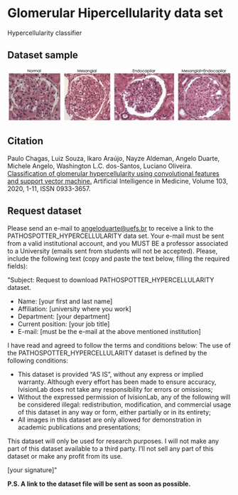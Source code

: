 # Glomerular Hipercellularity data set 
Hypercellularity classifier

## Dataset sample
![sample](https://github.com/LACAD/pathospotter-hypercellularity/blob/master/hypercelullarity_dataset_sample.jpg)

## Citation
Paulo Chagas, Luiz Souza, Ikaro Araújo, Nayze Aldeman, Angelo Duarte, Michele Angelo, Washington L.C. dos-Santos, Luciano Oliveira. [Classification of glomerular hypercellularity using convolutional features and support vector machine.](https://doi.org/10.1016/j.artmed.2020.101808) Artificial Intelligence in Medicine, Volume 103, 2020, 1-11, ISSN 0933-3657. 

## Request dataset
Please send an e-mail to angeloduarte@uefs.br to receive a link to the PATHOSPOTTER_HYPERCELLULARITY data set. Your e-mail must be sent from a valid institutional account, and you MUST BE a professor associated to a University (emails sent from students will not be accepted). Please, include the following text (copy and paste the text below, filling the required fields):

"Subject: Request to download PATHOSPOTTER_HYPERCELLULARITY dataset.

- Name: [your first and last name]
- Affiliation: [university where you work]
- Department: [your department]
- Current position: [your job title]
- E-mail: [must be the e-mail at the above mentioned institution]

I have read and agreed to follow the terms and conditions below: The use of the PATHOSPOTTER_HYPERCELLULARITY dataset is defined by the following conditions:

- This dataset is provided “AS IS”, without any express or implied warranty. Although every effort has been made to ensure accuracy, IvisionLab does not take any responsibility for errors or omissions;
- Without the expressed permission of IvisionLab, any of the following will be considered illegal: redistribution, modification, and commercial usage of this dataset in any way or form, either partially or in its entirety;
- All images in this dataset are only allowed for demonstration in academic publications and presentations;

This dataset will only be used for research purposes. I will not make any part of this dataset available to a third party. I’ll not sell any part of this dataset or make any profit from its use.

[your signature]"  


**P.S. A link to the dataset file will be sent as soon as possible.**
